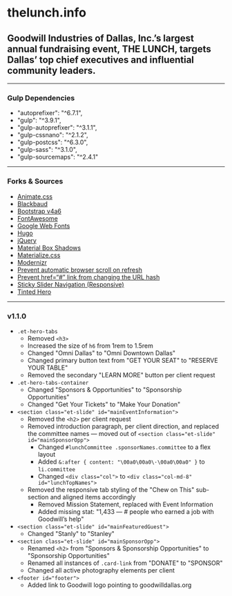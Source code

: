 # thelunch.info
## Goodwill Industries of Dallas, Inc.’s largest annual fundraising event, THE LUNCH, targets Dallas’ top chief executives and influential community leaders.

---

### Gulp Dependencies
- "autoprefixer": "^6.7.1",
- "gulp": "^3.9.1",
- "gulp-autoprefixer": "^3.1.1",
- "gulp-cssnano": "^2.1.2",
- "gulp-postcss": "^6.3.0",
- "gulp-sass": "^3.1.0",
- "gulp-sourcemaps": "^2.4.1"

---

### Forks & Sources
- [Animate.css](https://github.com/daneden/animate.css)
- [Blackbaud](https://www.blackbaud.com/)
- [Bootstrap v4a6](https://v4-alpha.getbootstrap.com/)
- [FontAwesome](fontawesome.io)
- [Google Web Fonts](https://fonts.google.com/)
- [Hugo](gohugo.io)
- [jQuery](jquery.com)
- [Material Box Shadows](https://codepen.io/sdthornton/pen/wBZdXq)
- [Materialize.css](materializecss.com)
- [Modernizr](https://modernizr.com/)
- [Prevent automatic browser scroll on refresh](http://stackoverflow.com/questions/7035331/prevent-automatic-browser-scroll-on-refresh/18633915#18633915)
- [Prevent href=“#” link from changing the URL hash](http://stackoverflow.com/questions/20215248/prevent-href-link-from-changing-the-url-hash)
- [Sticky Slider Navigation (Responsive)](http://codepen.io/ettrics/pen/WRbGRN)
- [Tinted Hero](http://codepen.io/luishj/pen/Exfyh)

---

### v1.1.0
- ``.et-hero-tabs``
  - Removed ``<h3>``
  - Increased the size of ``h6`` from 1rem to 1.5rem
  - Changed "Omni Dallas" to "Omni Downtown Dallas"
  - Changed primary button text from "GET YOUR SEAT" to "RESERVE YOUR TABLE"
  - Removed the secondary "LEARN MORE" button per client request
- ``.et-hero-tabs-container``
  - Changed "Sponsors & Opportunities" to "Sponsorship Opportunities"
  - Changed "Get Your Tickets" to "Make Your Donation"
- ``<section class="et-slide" id="mainEventInformation">``
  - Removed the ``<h2>`` per client request
  - Removed introduction paragraph, per client direction, and replaced the committee names — moved out of ``<section class="et-slide" id="mainSponsorOpp">``
    - Changed ``#lunchCommittee .sponsorNames.committee`` to a flex layout
    - Added ``&:after { content: "\00a0\00a0\·\00a0\00a0" }`` to ``li.committee``
    - Changed ``<div class="col">`` to ``<div class="col-md-8" id="lunchTopNames">``
  - Removed the responsive tab styling of the "Chew on This" sub-section and aligned items accordingly
    - Removed Mission Statement, replaced with Event Information
    - Added missing stat: "1,433 — # people who earned a job with Goodwill’s help"
- ``<section class="et-slide" id="mainFeaturedGuest">``
  - Changed "Stanly" to "Stanley "
- ``<section class="et-slide" id="mainSponsorOpp">``
  - Renamed ``<h2>`` from "Sponsors & Sponsorship Opportunities" to "Sponsorship Opportunities "
  - Renamed all instances of ``.card-link`` from "DONATE" to "SPONSOR"
  - Changed all active photography elements per client
- ``<footer id="footer">``
  - Added link to Goodwill logo pointing to goodwilldallas.org
